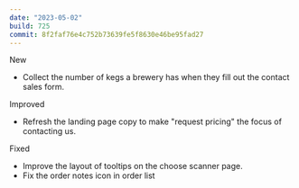 ```yaml
---
date: "2023-05-02"
build: 725
commit: 8f2faf76e4c752b73639fe5f8630e46be95fad27
---
```


New
- Collect the number of kegs a brewery has when they fill out the contact sales form.

Improved
- Refresh the landing page copy to make "request pricing" the focus of contacting us.

Fixed
- Improve the layout of tooltips on the choose scanner page. 
- Fix the order notes icon in order list 
